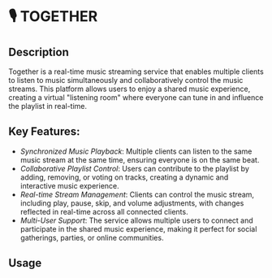 # 🎙️ TOGETHER

## Description

Together is a real-time music streaming service that enables
multiple clients to listen to music simultaneously and
collaboratively control the music streams. This platform
allows users to enjoy a shared music experience, creating a
virtual "listening room" where everyone can tune in and
influence the playlist in real-time.

## Key Features:

- *Synchronized Music Playback*: Multiple clients can listen
to the same music stream at the same time, ensuring everyone
is on the same beat.
- *Collaborative Playlist Control*: Users can contribute to
the playlist by adding, removing, or voting on tracks,
creating a dynamic and interactive music experience.
- *Real-time Stream Management*: Clients can control the
music stream, including play, pause, skip, and volume
adjustments, with changes reflected in real-time across all
connected clients.
- *Multi-User Support*: The service allows multiple users to
connect and participate in the shared music experience,
making it perfect for social gatherings, parties, or online
communities.

## Usage
